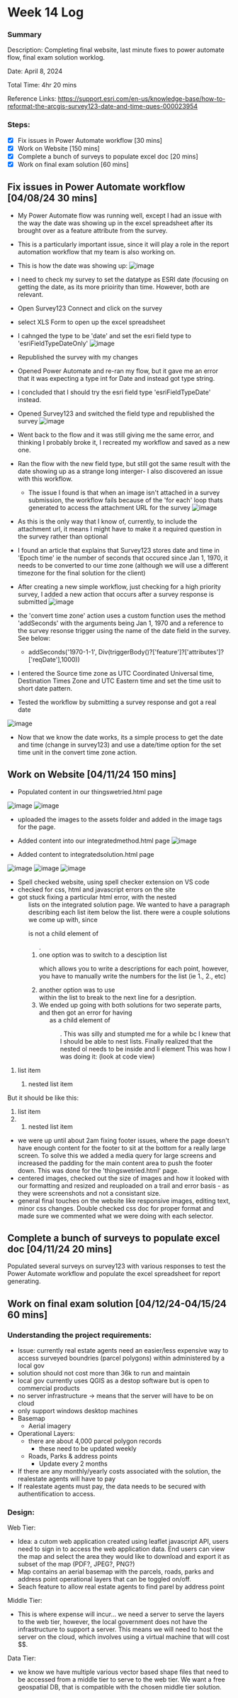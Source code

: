 # Week 14 Log
### Summary

Description: Completing final website, last minute fixes to power automate flow, final exam solution worklog.

Date: April 8, 2024

Total Time: 4hr 20 mins

Reference Links: https://support.esri.com/en-us/knowledge-base/how-to-reformat-the-arcgis-survey123-date-and-time-ques-000023954

### Steps:
- [x] Fix issues in Power Automate workflow [30 mins]
- [x] Work on Website [150 mins]
- [x] Complete a bunch of surveys to populate excel doc [20 mins]
- [x] Work on final exam solution [60 mins]

## Fix issues in Power Automate workflow [04/08/24 30 mins]

* My Power Automate flow was running well, except I had an issue with the way the date was showing up in the excel spreadsheet after its brought over as a feature attribute from the survey.
* This is a particularly important issue, since it will play a role in the report automation workflow that my team is also working on.
* This is how the date was showing up:
![image](https://github.com/lowylori/technicallogs/assets/49323685/86524396-ec2f-48bd-88ff-f3be4204b5bd)

* I need to check my survey to set the datatype as ESRI date (focusing on getting the date, as its more prioirity than time. However, both are relevant.
* Open Survey123 Connect and click on the survey
* select XLS Form to open up the excel spreadsheet
* I cahnged the type to be 'date' and set the esri field type to 'esriFieldTypeDateOnly'
![image](https://github.com/lowylori/technicallogs/assets/49323685/cc4f9d9f-0dd7-4e87-837a-0388d2f3e7d1)


* Republished the survey with my changes

* Opened Power Automate and re-ran my flow, but it gave me an error that it was expecting a type int for Date and instead got type string.
* I concluded that I should try the esri field type 'esriFieldTypeDate' instead.
* Opened Survey123 and switched the field type and republished the survey
![image](https://github.com/lowylori/technicallogs/assets/49323685/5c2c0fab-69dc-48c0-85bc-4f1a9fe0b119)

* Went back to the flow and it was still giving me the same error, and thinking I probably broke it, I recreated my workflow and saved as a new one.
* Ran the flow with the new field type, but still got the same result with the date showing up as a strange long interger- I also discovered an issue with this workflow.
  * The issue I found is that when an image isn't attached in a survey submission, the workflow fails because of the 'for each' loop thats generated to access the attachment URL for the survey
  ![image](https://github.com/lowylori/technicallogs/assets/49323685/eb3bb62f-b707-4f88-931c-05c5f9200115)

* As this is the only way that I know of, currently, to include the attachment url, it means I might have to make it a required question in the survey rather than optional
* I found an article that explains that Survey123 stores date and time in 'Epoch time' ie the number of seconds that occured since Jan 1, 1970, it needs to be converted to our time zone (although we will use a different timezone for the final solution for the client)
* After creating a new simple workflow, just checking for a high priority survey, I added a new action that occurs after a survey response is submitted
![image](https://github.com/lowylori/technicallogs/assets/49323685/6e45e424-9f1d-438b-97b0-d8cca50a31c4)


* the 'convert time zone' action uses a custom function uses the method 'addSeconds' with the arguments being Jan 1, 1970 and a reference to the survey resonse trigger using the name of the date field in the survey. See below:
  *  addSeconds('1970-1-1', Div(triggerBody()?['feature']?['attributes']?['reqDate'],1000))
* I entered the Source time zone as UTC Coordinated Universal time, Destination Times Zone and UTC Eastern time and set the time usit to short date pattern.

* Tested the workflow by submitting a survey response and got a real date

![image](https://github.com/lowylori/technicallogs/assets/49323685/49929106-c94e-4e6c-8de7-0ba3cb0eb1fc)

* Now that we know the date works, its a simple process to get the date and time (change in survey123) and use a date/time option for the set time unit in the convert time zone action.

## Work on Website [04/11/24 150 mins]

* Populated content in our thingswetried.html page

![image](https://github.com/lowylori/technicallogs/assets/49323685/dbb95b6c-6c44-4540-9bca-591bb60a0ba1)
![image](https://github.com/lowylori/technicallogs/assets/49323685/764d950b-d33a-401c-b136-02ee5e71f516)

* uploaded the images to the assets folder and added in the image tags for the page.

* Added content into our integratedmethod.html page
![image](https://github.com/lowylori/technicallogs/assets/49323685/cd4f0c2b-20f4-418b-b35a-20fac4275d5e)

* Added content to integratedsolution.html page

![image](https://github.com/lowylori/technicallogs/assets/49323685/3a81b5e4-4de4-480f-a688-684b9bbfe2bc)
![image](https://github.com/lowylori/technicallogs/assets/49323685/3a775d7e-24b6-4b6b-95f0-e6ecbcca6a96)
![image](https://github.com/lowylori/technicallogs/assets/49323685/369452d7-623f-4ed7-af3d-738320a63109)

* Spell checked website, using spell checker extension on VS code
* checked for css, html and javascript errors on the site
* got stuck fixing a particular html error, with the nested <ol> lists on the integrated solution page. We wanted to have a paragraph describing each list item below the list. there were a couple solutions we come up with, since <p> is not a child element of <ol>.
 * one option was to switch to a desciption list <dl> which allows you to write a descriptions for each point, however, you have to manually write the numbers for the list (ie 1., 2., etc)
 * another option was to use <br> within the list to break to the next line for a desription.
 * We ended up going with both solutions for two seperate parts, and then got an error for having <ol> as a child element of <ol>. This was silly and stumpted me for a while bc I knew that I should be able to nest lists. Finally realized that the nested ol needs to be inside and li element
This was how I was doing it: (look at code view)
<ol>
 <li>list item</li>
 <ol>
  <li>nested list item</li>
 </ol>
</ol>

But it should be like this:
<ol>
 <li>list item</li>
 <li>
  <ol>
   <li>nested list item</li>
  </ol
 </li>
</ol>

* we were up until about 2am fixing footer issues, where the page doesn't have enough content for the footer to sit at the bottom for a really large screen. To solve this we added a media query for large screens and increased the padding for the main content area to push the footer down. This was done for the 'thingswetried.html' page.
* centered images, checked out the size of images and how it looked with our formatting and resized and reuploaded on a trail and error basis - as they were screenshots and not a consistant size.
* general final touches on the website like responsive images, editing text, minor css changes. Double checked css doc for proper format and made sure we commented what we were doing with each selector.


## Complete a bunch of surveys to populate excel doc [04/11/24 20 mins]

Populated several surveys on survey123 with various responses to test the Power Automate workflow and populate the excel spreadsheet for report generating. 

## Work on final exam solution [04/12/24-04/15/24 60 mins]

### Understanding the project requirements:
* Issue: currently real estate agents need an easier/less expensive way to access surveyed boundries (parcel polygons) within administered by a local gov
* solution should not cost more than 36k to run and maintain
* local gov currently uses QGIS as a destop software but is open to commercial products
* no server infrastructure -> means that the server will have to be on cloud
* only support windows desktop machines
* Basemap
  * Aerial imagery
* Operational Layers:
  * there are about 4,000 parcel polygon records
    * these need to be updated weekly
  * Roads, Parks & address points
    * Update every 2 months
* If there are any monthly/yearly costs associated with the solution, the realestate agents will have to pay
 * If realestate agents must pay, the data needs to be secured with authentification to access.

### Design:

Web Tier:
* Idea: a cutom web application created using leaflet javascript API, users need to sign in to access the web application data. End users can view the map and select the area they would like to download and export it as subset of the map (PDF?, JPEG?, PNG?)
* Map contains an aerial basemap with the parcels, roads, parks and address point operational layers that can be toggled on/off.
* Seach feature to allow real estate agents to find parel by address point 

Middle Tier:
* This is where expense will incur... we need a server to serve the layers to the web tier, however, the local government does not have the infrastructure to support a server. This means we will need to host the server on the cloud, which involves using a virtual machine that will cost $$.



Data Tier:
* we know we have multiple various vector based shape files that need to be accessed from a middle tier to serve to the web tier. We want a free geospatial DB, that is compatible with the chosen middle tier solution.
